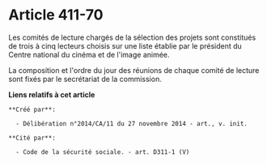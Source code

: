# Article 411-70

Les comités de lecture chargés de la sélection des projets sont constitués de trois à cinq lecteurs choisis sur une liste
établie par le président du Centre national du cinéma et de l'image animée. 

La composition et l'ordre du jour des réunions de chaque comité de lecture sont fixés par le secrétariat de la commission.

**Liens relatifs à cet article**

	**Créé par**:

	  - Délibération n°2014/CA/11 du 27 novembre 2014 - art., v. init.

	**Cité par**:

	  - Code de la sécurité sociale. - art. D311-1 (V)
